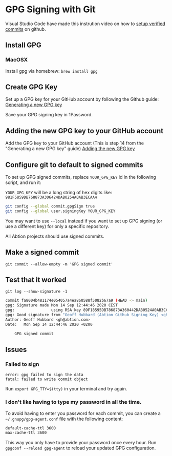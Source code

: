 # GPG Signing with Git

Visual Studio Code have made this instrution video on how to [setup verified commits](https://youtube.com/shorts/oIGzfvBb6Hk) on github.

## Install GPG
### MacOSX
Install gpg via homebrew: `brew install gpg`

## Create GPG Key

Set up a GPG key for your GitHub account by following the Github guide:
[Generating a new GPG key](https://docs.github.com/en/github/authenticating-to-github/generating-a-new-gpg-key)

Save your GPG signing key in 1Password.

## Adding the new GPG key to your GitHub account

Add the GPG key to your GitHub account (This is step 14 from the "Generating a new GPG key" guide)
[Adding the new GPG key](https://docs.github.com/en/github/authenticating-to-github/adding-a-new-gpg-key-to-your-github-account)

## Configure git to default to signed commits

To set up GPG signed commits, replace `YOUR_GPG_KEY` id in the following script, and run it:

`YOUR_GPG_KEY` will be a long string of hex digits like: `981F5859DB768873A306424DAB0254A0AB3ECAA4`

```sh
git config --global commit.gpgSign true
git config --global user.signingKey YOUR_GPG_KEY
```

You may want to use `--local` instead if you want to set up GPG signing (or use a different key) 
for only a specific repository. 

All Abtion projects should use signed commits.


## Make a signed commit

`git commit --allow-empty -m 'GPG signed commit'`

## Test that it worked


`git log --show-signature -1`

```sh
commit fa8004b481174e054057a4ea860588f5082b67a9 (HEAD -> main)
gpg: Signature made Mon 14 Sep 12:44:46 2020 CEST
gpg:                using RSA key 89F18595DB786873A360442DAB0524A0AB3CAE4A
gpg: Good signature from "Geoff Hubbard (Abtion Github Signing Key) <gh@abtion.com>" [ultimate]
Author: Geoff Hubbard <gh@abtion.com>
Date:   Mon Sep 14 12:44:46 2020 +0200

    GPG signed commit
```



## Issues

### Failed to sign
```
error: gpg failed to sign the data
fatal: failed to write commit object
```

Run `export GPG_TTY=$(tty)` in your terminal and try again.


### I don't like having to type my password in all the time.

To avoid having to enter you password for each commit, you can create a
`~/.gnupg/gpg-agent.conf` file with the following content:

```sh
default-cache-ttl 3600
max-cache-ttl 3600
```

This way you only have to provide your password once every hour.
Run `gpgconf --reload gpg-agent` to reload your updated GPG configuration.


